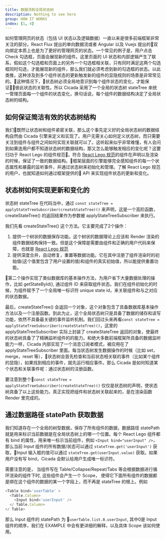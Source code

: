 ```yaml
---
title: 数据流和全局状态树
description: Nothing to see here
group: HOW IT WORKS
index: [1, 4]
---
```


如何管理网页的状态（包括 UI 状态以及逻辑数据）一直以来是很多前端框架非常关注的部分。React Flux 提出的单向数据流或者 Angular 以及 Vuejs 提出的双向绑定本质上也是为了更好的管理网页的状态。一个常见的例子是，用户点击 Check 勾选框，页面会展现新的组件。这里页面的 UI 状态和内部逻辑产生了联系，假如这个勾选框和页面上的另外一个勾选框相关联，只有同时满足这两个勾选框同时勾选，才能展现新的组件，那么我们就必须考虑到新的勾选框的状态。以此类推，这种涉及到多个组件状态的更新触发新的组件的显隐规则的场景是非常常见的。这种情况下，状态树必须全局地意识到每个组件状态的变化，才能保证彼此状态的关联性。所以 Cicada 采用了一个全局的状态树 stateTree 来统一管理页面每一个组件的状态变化，换句话说，每个组件的数据结构决定了全局状态树的结构。


## 如何保证简洁有效的状态树结构
我们既然让状态树和组件紧密关联，那么这个事先定义好的全局状态树的数据结构自然由 Cicada 引擎来定义和实现了。用户无需关心如何定义状态树，而只需要关注到组件与组件之间如何实现关联就可以了。这听起来似乎非常难懂，有人会问到如果连用户都不知道状态树的数据结构，那又怎么能够触发相应的变化呢？这要归功于 React Lego 的组件规范。符合 [React Lego 规范](https://github.com/cicada-team/react-lego)的组件在声明以及渲染的时候，保证了一致的数据结构。框架层面的引擎能够完全感知组件的每一个状态属性和暴露的监听事件，并通过状态树来初始化和管理。了解 React Lego 规范的用户，也就知道如何通过框架提供的 API 来实现组件状态的更新和变化。

## 状态树如何实现更新和变化的
状态树 stateTree 在代码当中，通过 `
 const stateTree = applyStateTreeSubscriber(createStateTree)()
` 来声明，这是一个高阶函数，createStateTree() 的返回结果作为参数被 applyStateTreeSubscriber 来执行。

我们先看 createStateTree() 这个方法。它主要完成了2个操作：
1. 提供一个树状的数据保存功能。这个树状的数据理论上应该和 Render 渲染的组件数据结构保持一致。但是这个保障是需要由组件和正确的用户代码来保障，也就是 [React Lego 规范]()
2. 提供深度合并，自动修复，重置等数据功能。它在其中注册了组件渲染时的初始值(这个值里包含了用户设置的值)和组件的真实初始值，所以能提供重置功能。

第二个操作实现了类似数据库的基本操作方法，为用户省下大量数据处理的操作，比如 getStateById(), 通过组件 ID 来获取组件状态。我们在组件初始化的时候，为组件赋予了一个全局唯一标识符 unique state id，来关联组件和与之对应的状态数据。

最后，createStateTree() 会返回一个对象，这个对象包含了具备数据库基本操作方法以及一个注册函数。到此为止，这个全局状态树只是具备了数据的储存和读写功能，依然不具备最关键的事件监听机制。我们回过头来再看`
 const stateTree = applyStateTreeSubscriber(createStateTree)()
`，这里的 applyStateTreeSubscriber 实际上封装了 createStateTree 返回的对象，使最终的状态树具备了了精确监听组件的的能力。和绝大多数前端框架所具备的数据监听能力一样，Cicada 内部实现了一个消息订阅者模式，被应用在了 applyStateTreeSubscriber 里面。每当状态树发生数据操作的时候（比如 set，merge，reset 等），状态树会首先检查和当前状态相关联的事件（比如某个组件的显隐），如果找到相应的事件，就先运行相应事件。那么 Cicada 是如何知道某个状态和关联事件呢：通过状态树的注册函数。

要注意到整个` const stateTree = applyStateTreeSubscriber(createStateTree)() ` 仅仅是状态树的声明，使状态树具备了以上这些能力。真正实现把组件和状态树关联起来的，是在渲染函数 Render 里完成的。

## 通过数据路径 statePath 获取数据
我们知道存在一个全局的树型数据，保存了所有组件的数据，数据路径 statePath 就是用来标识当前数据是在全局状态树上的哪一个位置。每个 React Lego 组件都有 bind 的属性，用来唯一标示当前组件，例如 `<Input bind="userInput" />`，那么当前 Input 组件的所有数据/状态可以通过 `stateTree.get('userInput')` 获取，Input 输入框的值可以通过 `stateTree.get(userInput.value)` 获取。如果用户没有写 bind，Cicada 会默认给用户生成唯一标识符。

需要注意的是， 当组件写在 Table/Collapse/Repeat/Tabs 等会根据数据进行循环渲染的组件下时, 这些组件会产生一个 Scope， 使得它下面所有组件的数据都是绑在这个组件的数据的某一个字段上，而不再是 stateTree 的根上。例如
```js
<Table bind='userTable' >
  <Table.Column>
    <Input bind='userInput' />
  </ Table.Column>
</ Table>
```
那么 Input 组件的 statePath 为 `userTable.list.0.userInput`, 其中0是 Input 组件的顺序，我们在 EXAMPLE 中会有更详细的解释，以及具体 Scope 该如何使用。